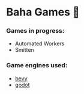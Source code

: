 # Baha Games :wolf:

### Games in progress:
- Automated Workers
- Smitten

### Game engines used:
- [bevy](https://bevyengine.org/)
- [godot](https://godotengine.org/)
